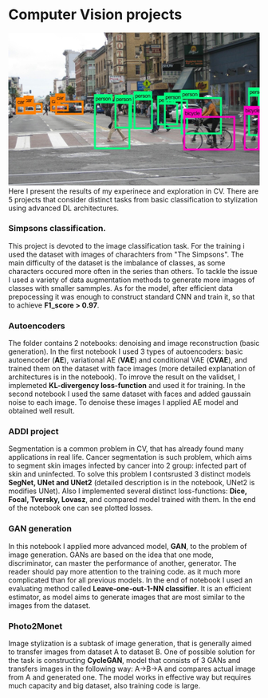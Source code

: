 # Computer Vision projects
![alt text](https://github.com/REDISKA3000/computer_vision_prjs/blob/168871711fd3071f308747ccc433ec8b10c92ef6/TheGioiMayChu-Blog-Computer-Vision.jpg?raw=true)
Here I present the results of my experinece and exploration in CV. There are 5 projects that consider distinct tasks from basic classification to stylization using advanced DL architectures.

### Simpsons classification. 
This project is devoted to the image classification task. For the training i used the dataset with images of charachters from "The Simpsons". The main difficulty of the dataset is the imbalance of classes, as some characters occured more often in the series than others. To tackle the issue I used a variety of data augmentation methods to generate more images of classes with smaller sammples. As for the model, after efficient data prepocessing it was enough to construct standard CNN and train it, so that to achieve **F1_score > 0.97**.
### Autoencoders
The folder contains 2 notebooks: denoising and image reconstruction (basic generation). In the first notebook I used 3 types of autoencoders: basic autoencoder (**AE**), variational AE (**VAE**) and conditional VAE (**CVAE**), and trained them on the dataset with face images (more detailed explanation of architectures is in the notebook). To imrove the result on the validset, I implemeted **KL-divergency loss-function** and used it for training. In the second notebook I used the same dataset with faces and added gaussain noise to each image. To denoise these images I applied AE model and obtained well result. 
### ADDI project
Segmentation is a common problem in CV, that has already found many applications in real life. Cancer segmentation is such problem, which aims to segment skin images infected by cancer into 2 group: infected part of skin and uninfected. To solve this problem I contsrusted 3 distinct models **SegNet, UNet and UNet2** (detailed description is in the notebook, UNet2 is modifies UNet).
Also I implemented several distinct loss-functions: **Dice, Focal, Tversky, Lovasz**, and compared model trained with them. In the end of the notebook one can see plotted losses.
### GAN generation
In this notebook I applied more advanced model, **GAN**, to the problem of image generation. GANs are based on the idea that one mode, discriminator, can master the performance of another, generator. The reader should pay more attention to the training code. as it much more complicated than for all previous models. In the end of notebook I used an evaluating method called **Leave-one-out-1-NN classifier**. It is an efficient estimator, as model aims to generate images that are most similar to the images from the dataset.  
### Photo2Monet
Image stylization is a subtask of image generation, that is generally aimed to transfer images from dataset A to dataset B. One of possible solution for the task is constructing **CycleGAN**, model that consists of 3 GANs and transfers images in the following way: A->B->A and compares actual image from A and generated one. The model works in effective way but requires much capacity and big dataset, also training code is large.
